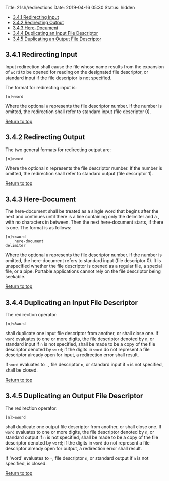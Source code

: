 Title: 21sh/redirections
Date: 2019-04-16 05:30
Status: hidden

- [3.4.1 Redirecting Input](#341-redirecting-input)
- [3.4.2 Redirecting Output](#342-redirecting-output)
- [3.4.3 Here-Document](#343-here-document)
- [3.4.4 Duplicating an Input File Descriptor](#344-duplicating-an-input-file-descriptor)
- [3.4.5 Duplicating an Output File Descriptor](#345-duplicating-an-output-file-descriptor)

## 3.4.1 Redirecting Input

Input redirection shall cause the file whose name results from the expansion of `word` to be opened for reading on the designated file descriptor, or standard input if the file descriptor is not specified.

The format for redirecting input is:

```
[n]<word
```

Where the optional `n` represents the file descriptor number. If the number is omitted, the redirection shall refer to standard input (file descriptor 0).

[Return to top](#34-redirections)

## 3.4.2 Redirecting Output

The two general formats for redirecting output are:

```
[n]>word
```

Where the optional *n* represents the file descriptor number. If the number is omitted, the redirection shall refer to standard output (file descriptor 1).

[Return to top](#34-redirections)

## 3.4.3 Here-Document

The here-document shall be treated as a single word that begins after the next <newline> and continues until there is a line containing only the delimiter and a <newline>, with no <blank> characters in between. Then the next here-document starts, if there is one. The format is as follows:

```
[n]<<word
    here-document
delimiter
```

Where the optional `n` represents the file descriptor number. If the number is omitted, the here-document refers to standard input (file descriptor 0). It is unspecified whether the file descriptor is opened as a regular file, a special file, or a pipe. Portable applications cannot rely on the file descriptor being seekable.

[Return to top](#34-redirections)

## 3.4.4 Duplicating an Input File Descriptor

The redirection operator:

```
[n]<&word
```

shall duplicate one input file descriptor from another, or shall close one. If `word` evaluates to one or more digits, the file descriptor denoted by `n`, or standard input if `n` is not specified, shall be made to be a copy of the file descriptor denoted by `word`; if the digits in `word` do not represent a file descriptor already open for input, a redirection error shall result.

If `word` evaluates to `-`, file descriptor `n`, or standard input if `n` is not specified, shall be closed.

[Return to top](#34-redirections)

## 3.4.5 Duplicating an Output File Descriptor

The redirection operator:

```
[n]>&word
```

shall duplicate one output file descriptor from another, or shall close one. If `word` evaluates to one or more digits, the file descriptor denoted by `n`, or standard output if `n` is not specified, shall be made to be a copy of the file descriptor denoted by `word`; if the digits in `word` do not represent a file descriptor already open for output, a redirection error shall result.

 If 'word' evaluates to `-`, file descriptor `n`, or standard output if `n` is not specified, is closed.

[Return to top](#34-redirections)